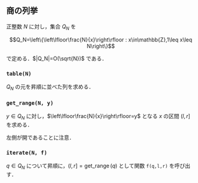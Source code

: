 ## 商の列挙

正整数 $N$ に対し，集合 $Q_N$ を

$$Q_N=\left\{\left\lfloor\frac{N}{x}\right\rfloor : x\in\mathbb{Z},1\leq x\leq N\right\}$$

で定める．$|Q_N|=O(\sqrt{N})$ である．

### `table(N)`

$Q_N$ の元を昇順に並べた列を求める．

### `get_range(N, y)`

$y\in Q_N$ に対し，$\left\lfloor\frac{N}{x}\right\rfloor=y$ となる $x$ の区間 $(l,r]$ を求める．

左側が開であることに注意．

### `iterate(N, f)`

$q\in Q_N$ について昇順に，$(l,r]=\operatorname{get\_range}(q)$ として関数 `f(q,l,r)` を呼び出す．